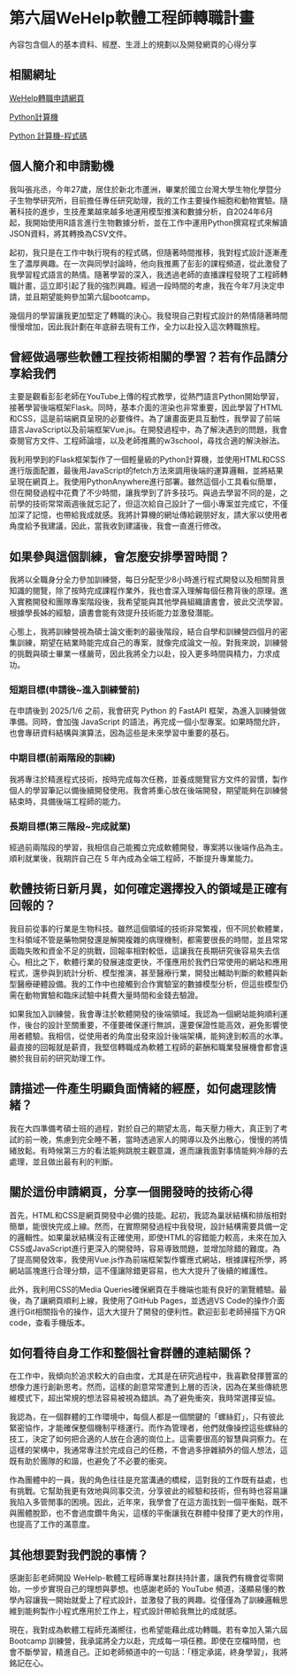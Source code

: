 # 第六屆WeHelp軟體工程師轉職計畫

內容包含個人的基本資料、經歷、生涯上的規劃以及開發網頁的心得分享

## 相關網址

[WeHelp轉職申請網頁](https://translation-regulator.github.io/6th_bootcamp/)  

[Python計算機](https://conan.pythonanywhere.com/)  

[Python 計算機-程式碼](https://github.com/Translation-regulator/Calculator)

## 個人簡介和申請動機

我叫張兆丞，今年27歲，居住於新北市蘆洲，畢業於國立台灣大學生物化學暨分子生物學研究所，目前擔任專任研究助理，我的工作主要操作細胞和動物實驗。隨著科技的進步，生技產業越來越多地運用模型推演和數據分析，自2024年6月起，我開始使用R語言進行生物數據分析，並在工作中運用Python撰寫程式來解讀JSON資料，將其轉換為CSV文件。

起初，我只是在工作中執行現有的程式碼，但隨著時間推移，我對程式設計逐漸產生了濃厚興趣。在一次與同學討論時，他向我推薦了彭彭的課程頻道，從此激發了我學習程式語言的熱情。隨著學習的深入，我透過老師的直播課程發現了工程師轉職計畫，這立即引起了我的強烈興趣。經過一段時間的考慮，我在今年7月決定申請，並且期望能夠參加第六屆bootcamp。

幾個月的學習讓我更加堅定了轉職的決心。我發現自己對程式設計的熱情隨著時間慢慢增加，因此我計劃在年底辭去現有工作，全力以赴投入這次轉職旅程。

## 曾經做過哪些軟體工程技術相關的學習？若有作品請分享給我們

主要是觀看彭彭老師在YouTube上傳的程式教學，從熱門語言Python開始學習，接著學習後端框架Flask。同時，基本介面的渲染也非常重要，因此學習了HTML和CSS，這是前端網頁呈現的必要條件。為了讓畫面更具互動性，我學習了前端語言JavaScript以及前端框架Vue.js。在開發過程中，為了解決遇到的問題，我會查閱官方文件、工程師論壇，以及老師推薦的w3school，尋找合適的解決辦法。

我利用學到的Flask框架製作了一個輕量級的Python計算機，並使用HTML和CSS進行版面配置，最後用JavaScript的fetch方法來調用後端的運算邏輯，並將結果呈現在網頁上。我使用PythonAnywhere進行部署。雖然這個小工具看似簡單，但在開發過程中花費了不少時間，讓我學到了許多技巧。與過去學習不同的是，之前學的技術常常兩週後就忘記了，但這次給自己設計了一個小專案並完成它，不僅加深了記憶，也帶給我成就感。我將計算機的網址傳給親朋好友，請大家以使用者角度給予我建議，因此，當我收到建議後，我會一直進行修改。

## 如果參與這個訓練，會怎麼安排學習時間？

我將以全職身分全力參加訓練營，每日分配至少8小時進行程式開發以及相關背景知識的閱覽，除了按時完成課程作業外，我也會深入理解每個任務背後的原理。進入實務開發和團隊專案階段後，我希望能與其他學員組織讀書會，彼此交流學習。根據學長姊的經驗，讀書會能有效提升技術能力並激發潛能。

心態上，我將訓練營視為碩士論文衝刺的最後階段，結合自學和訓練營四個月的密集訓練，期望在結業時能完成自己的專案，就像完成論文一般。對我來說，訓練營的挑戰與碩士畢業一樣嚴苛，因此我將全力以赴，投入更多時間與精力，力求成功。

### 短期目標(申請後~進入訓練營前)
在申請後到 2025/1/6 之前，我會研究 Python 的 FastAPI 框架，為進入訓練營做準備。同時，會加強 JavaScript 的語法，再完成一個小型專案。如果時間允許，也會專研資料結構與演算法，因為這些是未來學習中重要的基石。
### 中期目標(前兩階段的訓練)
我將專注於精進程式技術，按時完成每次任務，並養成閱覽官方文件的習慣，製作個人的學習筆記以備後續開發使用。我會將重心放在後端開發，期望能夠在訓練營結束時，具備後端工程師的能力。
### 長期目標(第三階段~完成就業)
經過前兩階段的學習，我相信自己能獨立完成軟體開發，專案將以後端作品為主。順利就業後，我期許自己在 5 年內成為全端工程師，不斷提升專業能力。

## 軟體技術日新月異，如何確定選擇投入的領域是正確有回報的？

我目前從事的行業是生物科技。雖然這個領域的技術非常繁複，但不同於軟體業，生科領域不管是藥物開發還是解開複雜的病理機制，都需要很長的時間，並且常常面臨失敗和資金不足的挑戰，回報率相對較低，這讓我在長期研究後容易失去信心。相比之下，軟體行業的發展速度更快，不僅應用於我們日常使用的網站和應用程式，還參與到統計分析、模型推演，甚至醫療行業，開發出輔助判斷的軟體與新型醫療硬體設備。我的工作中也接觸到合作實驗室的數據模型分析，但這些模型仍需在動物實驗和臨床試驗中耗費大量時間和金錢去驗證。

如果我加入訓練營，我會專注於軟體開發的後端領域。我認為一個網站能夠順利運作，後台的設計至關重要，不僅要確保運行無誤，還要保證性能高效，避免影響使用者體驗。我相信，從使用者的角度出發來設計後端架構，能夠達到較高的水準。最直接的回報就是薪資，我堅信轉職成為軟體工程師的薪酬和職業發展機會都會遠勝於我目前的研究助理工作。

## 請描述一件產生明顯負面情緒的經歷，如何處理該情緒？

我在大四準備考碩士班的過程，對於自己的期望太高，每天壓力極大，真正到了考試的前一晚，焦慮到完全睡不著，當時透過家人的開導以及外出散心，慢慢的將情緒放鬆。有時候第三方的看法能夠跳脫主觀意識，進而讓我面對事情能夠冷靜的去處理，並且做出最有利的判斷。

## 關於這份申請網頁，分享一個開發時的技術心得

首先，HTML和CSS是網頁開發中必備的技能。起初，我認為巢狀結構和排版相對簡單，能很快完成上線。然而，在實際開發過程中我發現，設計結構需要具備一定的邏輯性。如果巢狀結構沒有正確使用，即使HTML的容錯能力較高，未來在加入CSS或JavaScript進行更深入的開發時，容易導致問題，並增加除錯的難度。為了提高開發效率，我使用Vue.js作為前端框架製作響應式網站，根據課程所學，將網站區塊進行合理分類，這不僅讓除錯更容易，也大大提升了後續的維護性。

此外，我利用CSS的Media Queries確保網頁在手機端也能有良好的瀏覽體驗。最後，為了讓網頁順利上線，我使用了GitHub Pages，並透過VS Code的操作介面進行Git相關指令的操作，這大大提升了開發的便利性。歡迎彭彭老師掃描下方QR code，查看手機版本。

## 如何看待自身工作和整個社會群體的連結關係？

在工作中，我傾向於追求較大的自由度，尤其是在研究過程中，我喜歡發揮豐富的想像力進行創新思考。然而，這樣的創意常常遭到上層的否決，因為在某些傳統思維模式下，超出常規的想法容易被視為錯誤。為了避免衝突，我時常選擇妥協。

我認為，在一個群體的工作環境中，每個人都是一個關鍵的「螺絲釘」，只有彼此緊密協作，才能確保整個機制平穩運行。而作為管理者，他們就像操控這些螺絲的技工，決定了如何把合適的人放在合適的崗位上。這需要很高的智慧與洞察力。在這樣的架構中，我通常專注於完成自己的任務，不會過多摻雜額外的個人想法，這既有助於團隊的和諧，也避免了不必要的衝突。

作為團體中的一員，我的角色往往是充當溝通的橋樑，這對我的工作既有益處，也有挑戰。它幫助我更有效地與同事交流，分享彼此的經驗和技術，但有時也容易讓我陷入多管閒事的困境。因此，近年來，我學會了在這方面找到一個平衡點，既不與團體脫節，也不會過度鑽牛角尖，這樣的平衡讓我在群體中發揮了更大的作用，也提高了工作的滿意度。

## 其他想要對我們說的事情？

感謝彭彭老師開設 WeHelp-軟體工程師專業社群扶持計畫，讓我們有機會從零開始，一步步實現自己的理想與夢想。也感謝老師的 YouTube 頻道，淺顯易懂的教學內容讓我一開始就愛上了程式設計，並激發了我的興趣。從僅僅為了訓練邏輯思維到能夠製作小程式應用於工作上，程式設計帶給我無比的成就感。

現在，我對成為軟體工程師充滿嚮往，也希望能藉此成功轉職。若有幸加入第六屆 Bootcamp 訓練營，我承諾將全力以赴，完成每一項任務。即使在空檔時間，也會不斷學習，精進自己。正如老師頻道中的一句話：「穩定承諾，終身學習」，我將銘記在心。

